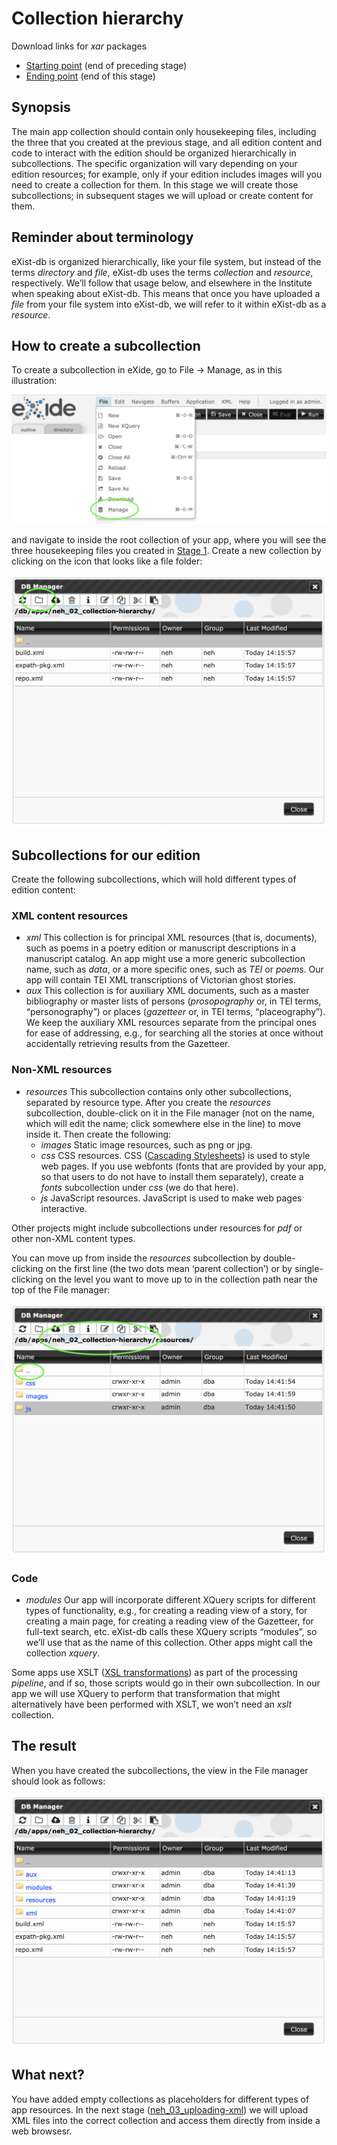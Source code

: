 # Collection hierarchy

Download links for *xar* packages

* [Starting point](neh_01_app-skeleton-0.1.xar) (end of preceding stage)
* [Ending point](neh_02_collection-hierarchy-0.1.xar) (end of this stage)

## Synopsis

The main app collection should contain only housekeeping files, including the three that you created at the previous stage, and all edition content and code to interact with the edition should be organized hierarchically in subcollections.  The specific organization will vary depending on your edition resources; for example, only if your edition includes images will you need to create a collection for them. In this stage we will create those subcollections; in subsequent stages we will upload or create content for them.

## Reminder about terminology

eXist-db is organized hierarchically, like your file system, but instead of the terms *directory* and *file*, eXist-db uses the terms *collection* and *resource*, respectively. We’ll follow that usage below, and elsewhere in the Institute when speaking about eXist-db. This means that once you have uploaded a *file* from your file system into eXist-db, we will refer to it within eXist-db as a *resource*.

## How to create a subcollection

To create a subcollection in eXide, go to File → Manage, as in this illustration:

![Accessing the file manager](images/eXide-file_manage_menu.png)

and navigate to inside the root collection of your app, where you will see the three housekeeping files you created in [Stage 1](neh_01_app-skeleton.md). Create a new collection by clicking on the icon that looks like a file folder:

![Creating a collection](images/eXide-file-manage_create-collection.png)

## Subcollections for our edition

Create the following subcollections, which will hold different types of edition content:

### XML content resources

* *xml* This collection is for principal XML resources (that is, documents), such as poems in a poetry edition or manuscript descriptions in a manuscript catalog. An app might use a more generic subcollection name, such as *data*, or a more specific ones, such as *TEI* or *poems*. Our app will contain TEI XML transcriptions of Victorian ghost stories.
* *aux* This collection is for auxiliary XML documents, such as a master bibliography or master lists of persons (*prosopography* or, in TEI terms, “personography”) or places (*gazetteer* or, in TEI terms, “placeography”). We keep the auxiliary XML resources separate from the principal ones for ease of addressing, e.g., for searching all the stories at once without accidentally retrieving results from the Gazetteer.

### Non-XML resources

* *resources* This subcollection contains only other subcollections, separated by resource type. After you create the *resources* subcollection, double-click on it in the File manager (not on the name, which will edit the name; click somewhere else in the line) to move inside it. Then create the following:
    * *images* Static image resources, such as png or jpg.
    * *css* CSS resources. CSS ([Cascading Stylesheets](https://www.w3.org/Style/CSS/)) is used to style web pages. If you use webfonts (fonts that are provided by your app, so that users to do not have to install them separately), create a *fonts* subcollection under *css* (we do that here).
    * *js* JavaScript resources. JavaScript is used to make web pages interactive.

Other projects might include subcollections under resources for *pdf* or other non-XML content types.

You can move up from inside the *resources* subcollection by double-clicking on the first line (the two dots mean ‘parent collection’) or by single-clicking on the level you want to move up to in the collection path near the top of the File manager:

![Moving up in the File manager](images/eXide-file-manage_move-up.png)

### Code

* *modules* Our app will incorporate different XQuery scripts for different types of functionality, e.g., for creating a reading view of a story, for creating a main page, for creating a reading view of the Gazetteer, for full-text search, etc. eXist-db calls these XQuery scripts “modules”, so we’ll use that as the name of this collection. Other apps might call the collection *xquery*.

Some apps use XSLT ([XSL transformations](https://www.w3.org/TR/xslt/all/)) as part of the processing *pipeline*, and if so, those scripts would go in their own subcollection. In our app we will use XQuery to perform that transformation that might alternatively have been performed with XSLT, we won’t need an *xslt* collection.

## The result

When you have created the subcollections, the view in the File manager should look as follows:

![Subcollections created](images/eXide-file-manage_collections-created.png)

## What next?

You have added empty collections as placeholders for different types of app resources. In the next stage ([neh\_03\_uploading-xml](neh_02_uploading-xml.md)) we will upload XML files into the correct collection and access them directly from inside a web browsesr.
